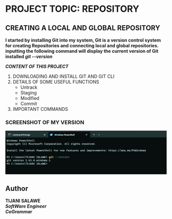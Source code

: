 
# PROJECT TOPIC: REPOSITORY
## CREATING A LOCAL AND GLOBAL REPOSITORY

**I started by installing Git into my system, Git is a version control system for creating Repositories and connecting local and global repositories. 
inputting the following command will display the current version of Git installed *__git --version__***

*__CONTENT OF THIS PROJECT__*
1. DOWNLOADING AND INSTALL GIT AND GIT CLI
2. DETAILS OF SOME USEFUL FUNCTIONS
   - Untrack
   - Staging
   - Modified
   - Commit
3. IMPORTANT COMMANDS

### SCREENSHOT OF MY VERSION
![screenshot](https://github.com/salawe007/Salawe007/blob/main/image.jpg)

## Author
**TIJANI SALAWE**  
*__SoftWare Engineer__*  
*__CoGrammar__*

   
   
   
   
   

   
   
   

   
   
   
   



